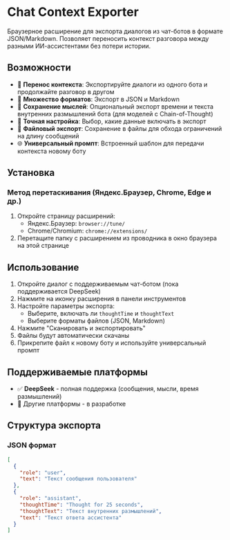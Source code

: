 # Chat Context Exporter

Браузерное расширение для экспорта диалогов из чат-ботов в формате JSON/Markdown. Позволяет переносить контекст разговора между разными ИИ-ассистентами без потери истории.

## Возможности

- 🔄 **Перенос контекста**: Экспортируйте диалоги из одного бота и продолжайте разговор в другом
- 📝 **Множество форматов**: Экспорт в JSON и Markdown
- 🧠 **Сохранение мыслей**: Опциональный экспорт времени и текста внутренних размышлений бота (для моделей с Chain-of-Thought)
- 🎯 **Точная настройка**: Выбор, какие данные включать в экспорт
- 💾 **Файловый экспорт**: Сохранение в файлы для обхода ограничений на длину сообщений
- 🌐 **Универсальный промпт**: Встроенный шаблон для передачи контекста новому боту

## Установка

### Метод перетаскивания (Яндекс.Браузер, Chrome, Edge и др.)
1. Откройте страницу расширений:
   - Яндекс.Браузер: `browser://tune/`
   - Chrome/Chromium: `chrome://extensions/`
2. Перетащите папку с расширением из проводника в окно браузера на этой странице

## Использование

1. Откройте диалог с поддерживаемым чат-ботом (пока поддерживается DeepSeek)
2. Нажмите на иконку расширения в панели инструментов
3. Настройте параметры экспорта:
   - Выберите, включать ли `thoughtTime` и `thoughtText`
   - Выберите форматы файлов (JSON, Markdown)
4. Нажмите "Сканировать и экспортировать"
5. Файлы будут автоматически скачаны
6. Прикрепите файл к новому боту и используйте универсальный промпт

## Поддерживаемые платформы

- ✅ **DeepSeek** - полная поддержка (сообщения, мысли, время размышлений)
- 🔄 Другие платформы - в разработке

## Структура экспорта

### JSON формат
```json
[
  {
    "role": "user",
    "text": "Текст сообщения пользователя"
  },
  {
    "role": "assistant",
    "thoughtTime": "Thought for 25 seconds",
    "thoughtText": "Текст внутренних размышлений",
    "text": "Текст ответа ассистента"
  }
]
